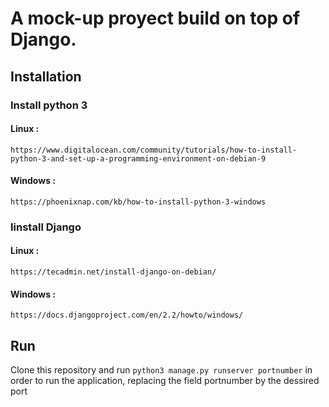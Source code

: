 # A mock-up proyect build on top of Django.

## Installation

### Install python 3

#### Linux :

```https://www.digitalocean.com/community/tutorials/how-to-install-python-3-and-set-up-a-programming-environment-on-debian-9```

#### Windows :

```https://phoenixnap.com/kb/how-to-install-python-3-windows```

### Iinstall Django

#### Linux :

```https://tecadmin.net/install-django-on-debian/```

#### Windows :

```https://docs.djangoproject.com/en/2.2/howto/windows/```

## Run

Clone this repository and run ```python3 manage.py runserver portnumber``` in order to run the application, replacing the field portnumber by the dessired port

